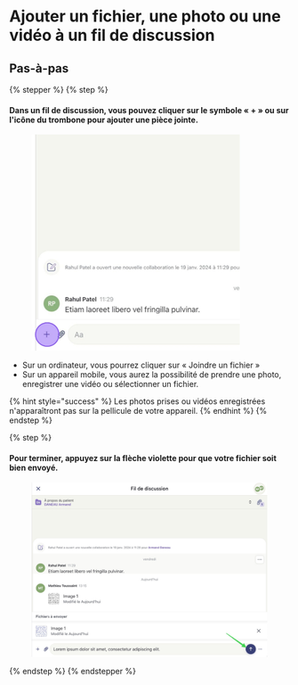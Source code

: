 # Ajouter un fichier, une photo ou une vidéo à un fil de discussion

## Pas-à-pas

{% stepper %}
{% step %}
#### Dans un fil de discussion, vous pouvez cliquer sur le symbole « + » ou sur l'icône du trombone pour ajouter une pièce jointe.

<div align="left"><figure><img src="../../.gitbook/assets/Ajouter un fichier, une photo ou une vidéo à un fil de discussion - Step 1.png" alt="" width="375"><figcaption></figcaption></figure></div>

* Sur un ordinateur, vous pourrez cliquer sur « Joindre un fichier »
* Sur un appareil mobile, vous aurez la possibilité de prendre une photo, enregistrer une vidéo ou sélectionner un fichier.

{% hint style="success" %}
Les photos prises ou vidéos enregistrées n'apparaîtront pas sur la pellicule de votre appareil.
{% endhint %}
{% endstep %}

{% step %}
#### Pour terminer, appuyez sur la flèche violette pour que votre fichier soit bien envoyé.

<div align="left"><figure><img src="../../.gitbook/assets/Ajouter un fichier, une photo ou une vidéo à un fil de discussion - Step 5.jpeg" alt="" width="563"><figcaption></figcaption></figure></div>
{% endstep %}
{% endstepper %}
